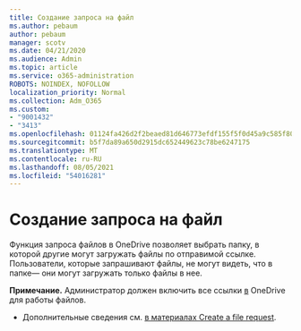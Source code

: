 ```yaml
---
title: Создание запроса на файл
ms.author: pebaum
author: pebaum
manager: scotv
ms.date: 04/21/2020
ms.audience: Admin
ms.topic: article
ms.service: o365-administration
ROBOTS: NOINDEX, NOFOLLOW
localization_priority: Normal
ms.collection: Adm_O365
ms.custom:
- "9001432"
- "3413"
ms.openlocfilehash: 01124fa426d2f2beaed81d646773efdf155f5f0d45a9c585f80913b111fa9598
ms.sourcegitcommit: b5f7da89a650d2915dc652449623c78be6247175
ms.translationtype: MT
ms.contentlocale: ru-RU
ms.lasthandoff: 08/05/2021
ms.locfileid: "54016281"
---
```

# <a name="how-to-create-a-file-request"></a>Создание запроса на файл

Функция запроса файлов в OneDrive позволяет выбрать папку, в которой другие могут загружать файлы по отправимой ссылке. Пользователи, которые запрашивают файлы, не могут видеть, что в папке— они могут загружать только файлы в нее.

**Примечание.** Администратор должен включить все ссылки [в](https://docs.microsoft.com/sharepoint/turn-external-sharing-on-or-off) OneDrive для работы файлов.

- Дополнительные сведения см. [в материалах Create a file request](https://support.office.com/article/create-a-file-request-f54aa7f8-2589-4421-b351-d415fc3b83af).
